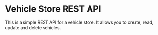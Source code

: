 # Vehicle Store REST API

This is a simple REST API for a vehicle store. It allows you to create, read, update and delete vehicles.
